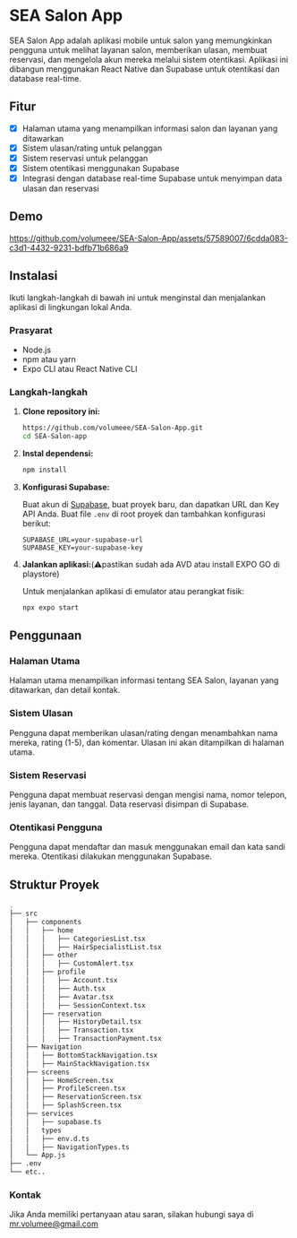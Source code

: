 # SEA Salon App

SEA Salon App adalah aplikasi mobile untuk salon yang memungkinkan pengguna untuk melihat layanan salon, memberikan ulasan, membuat reservasi, dan mengelola akun mereka melalui sistem otentikasi. Aplikasi ini dibangun menggunakan React Native dan Supabase untuk otentikasi dan database real-time.

## Fitur

- [x] Halaman utama yang menampilkan informasi salon dan layanan yang ditawarkan
- [x] Sistem ulasan/rating untuk pelanggan
- [x] Sistem reservasi untuk pelanggan
- [x] Sistem otentikasi menggunakan Supabase
- [x] Integrasi dengan database real-time Supabase untuk menyimpan data ulasan dan reservasi

## Demo

https://github.com/volumeee/SEA-Salon-App/assets/57589007/6cdda083-c3d1-4432-9231-bdfb71b686a9



## Instalasi

Ikuti langkah-langkah di bawah ini untuk menginstal dan menjalankan aplikasi di lingkungan lokal Anda.

### Prasyarat

- Node.js
- npm atau yarn
- Expo CLI atau React Native CLI

### Langkah-langkah

1. **Clone repository ini:**

   ```bash
   https://github.com/volumeee/SEA-Salon-App.git
   cd SEA-Salon-app
   ```

2. **Instal dependensi:**

   ```bash
   npm install
   ```

3. **Konfigurasi Supabase:**

   Buat akun di [Supabase](https://supabase.io/), buat proyek baru, dan dapatkan URL dan Key API Anda. Buat file `.env` di root proyek dan tambahkan konfigurasi berikut:

   ```env
   SUPABASE_URL=your-supabase-url
   SUPABASE_KEY=your-supabase-key
   ```

4. **Jalankan aplikasi:**(⚠️pastikan sudah ada AVD atau install EXPO GO di playstore)

   Untuk menjalankan aplikasi di emulator atau perangkat fisik:

   ```bash
   npx expo start
   ```


## Penggunaan

### Halaman Utama

Halaman utama menampilkan informasi tentang SEA Salon, layanan yang ditawarkan, dan detail kontak.

### Sistem Ulasan

Pengguna dapat memberikan ulasan/rating dengan menambahkan nama mereka, rating (1-5), dan komentar. Ulasan ini akan ditampilkan di halaman utama.

### Sistem Reservasi

Pengguna dapat membuat reservasi dengan mengisi nama, nomor telepon, jenis layanan, dan tanggal. Data reservasi disimpan di Supabase.

### Otentikasi Pengguna

Pengguna dapat mendaftar dan masuk menggunakan email dan kata sandi mereka. Otentikasi dilakukan menggunakan Supabase.

## Struktur Proyek

```bash
.
├── src
│   ├── components
│   │   ├── home
│   │   │   ├── CategoriesList.tsx
│   │   │   ├── HairSpecialistList.tsx
│   │   ├── other
│   │   │   ├── CustomAlert.tsx
│   │   ├── profile
│   │   │   ├── Account.tsx
│   │   │   ├── Auth.tsx
│   │   │   ├── Avatar.tsx
│   │   │   ├── SessionContext.tsx
│   │   ├── reservation
│   │   │   ├── HistoryDetail.tsx
│   │   │   ├── Transaction.tsx
│   │   │   ├── TransactionPayment.tsx
│   ├── Navigation
│   │   ├── BottomStackNavigation.tsx
│   │   ├── MainStackNavigation.tsx
│   ├── screens
│   │   ├── HomeScreen.tsx
│   │   ├── ProfileScreen.tsx
│   │   ├── ReservationScreen.tsx
│   │   ├── SplashScreen.tsx
│   ├── services
│   │   ├── supabase.ts
│   │   types
│   │   ├── env.d.ts
│   │   ├── NavigationTypes.ts
│   └── App.js
├── .env
└── etc..
```


### Kontak

Jika Anda memiliki pertanyaan atau saran, silakan hubungi saya di mr.volumee@gmail.com
